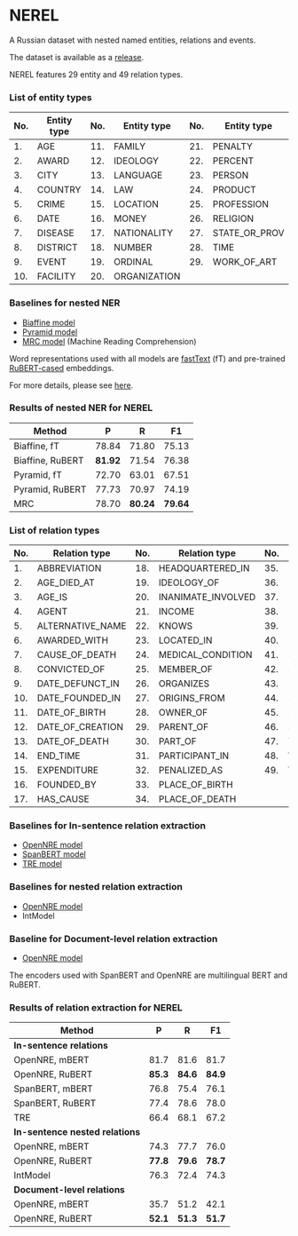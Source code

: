 # NEREL

A Russian dataset with nested named entities, relations and events.

The dataset is available as a [release](https://github.com/nerel-ds/NEREL/releases/download/1.0/NEREL-v1.0.zip).

NEREL features 29 entity and 49 relation types.

### List of entity types

|No. | Entity type | No. | Entity type | No. | Entity type
|---|---|---|---|---|---
|1. | AGE | 11. | FAMILY | 21. | PENALTY
|2. | AWARD | 12. | IDEOLOGY | 22. | PERCENT
|3. | CITY | 13. | LANGUAGE | 23. | PERSON
|4. | COUNTRY | 14. | LAW | 24. | PRODUCT
|5. | CRIME | 15. | LOCATION | 25. | PROFESSION
|6. | DATE | 16. | MONEY | 26. | RELIGION
|7. | DISEASE | 17. | NATIONALITY | 27. | STATE_OR_PROV
|8. | DISTRICT | 18. | NUMBER | 28. | TIME
|9. | EVENT | 19. | ORDINAL | 29. | WORK_OF_ART
|10. | FACILITY | 20. | ORGANIZATION |  | 

### Baselines for nested NER

 - [Biaffine model](https://arxiv.org/pdf/2005.07150.pdf)
 - [Pyramid model](https://www.aclweb.org/anthology/2020.acl-main.525.pdf)
 - [MRC model](https://arxiv.org/pdf/1910.11476.pdf) (Machine Reading Comprehension)

Word representations used with all models are [fastText](https://dl.fbaipublicfiles.com/fasttext/vectors-crawl/cc.ru.300.vec.gz) (fT) and pre-trained [RuBERT-cased](http://files.deeppavlov.ai/deeppavlov_data/bert/rubert_cased_L-12_H-768_A-12_v2.tar.gz) embeddings.

For more details, please see [here](https://github.com/nerel-ds/nested-ner-benchmarks). 

### Results of nested NER for NEREL

|Method | P | R | F1 
|---|---|---|---
|Biaffine, fT | 78.84 | 71.80 | 75.13
|Biaffine, RuBERT | **81.92** | 71.54 | 76.38
|Pyramid, fT | 72.70 | 63.01 | 67.51
|Pyramid, RuBERT | 77.73 | 70.97 | 74.19
|MRC | 78.70 | **80.24** | **79.64**


### List of relation types

|No. | Relation type | No. | Relation type | No. | Relation type
|---|---|---|---|---|---
|1. | ABBREVIATION | 18. | HEADQUARTERED_IN | 35. | PLACE_RESIDES_IN
|2. | AGE_DIED_AT | 19. | IDEOLOGY_OF | 36. | POINT_IN_TIME
|3. | AGE_IS | 20. | INANIMATE_INVOLVED | 37. | PRICE_OF
|4. | AGENT | 21. | INCOME | 38. | PRODUCES
|5. | ALTERNATIVE_NAME | 22. | KNOWS | 39. | RELATIVE
|6. | AWARDED_WITH | 23. | LOCATED_IN | 40. | RELIGION_OF
|7. | CAUSE_OF_DEATH | 24. | MEDICAL_CONDITION | 41. | SCHOOLS_ATTENDED
|8. | CONVICTED_OF | 25. | MEMBER_OF | 42. | SIBLING
|9. | DATE_DEFUNCT_IN | 26. | ORGANIZES | 43. | SPOUSE
|10. | DATE_FOUNDED_IN | 27. | ORIGINS_FROM | 44. | START_TIME
|11. | DATE_OF_BIRTH | 28. | OWNER_OF | 45. | SUBEVENT_OF
|12. | DATE_OF_CREATION | 29. | PARENT_OF | 46. | SUBORDINATE_OF
|13. | DATE_OF_DEATH | 30. | PART_OF | 47. | TAKES_PLACE_IN
|14. | END_TIME | 31. | PARTICIPANT_IN | 48. | WORKPLACE
|15. | EXPENDITURE | 32. | PENALIZED_AS | 49. | WORKS_AS
|16. | FOUNDED_BY | 33. | PLACE_OF_BIRTH |  | 
|17. | HAS_CAUSE | 34. | PLACE_OF_DEATH |  | 


### Baselines for In-sentence relation extraction

 - [OpenNRE model](https://arxiv.org/pdf/1909.13078.pdf)
 - [SpanBERT model](https://direct.mit.edu/tacl/article/doi/10.1162/tacl_a_00300/43539/SpanBERT-Improving-Pre-training-by-Representing) 
 - [TRE model](https://arxiv.org/pdf/1906.03088.pdf) 

### Baselines for nested relation extraction

 - [OpenNRE model](https://arxiv.org/pdf/1909.13078.pdf)
 - IntModel

### Baseline for Document-level relation extraction

 - [OpenNRE model](https://arxiv.org/pdf/1909.13078.pdf)

The encoders used with SpanBERT and OpenNRE are multilingual BERT and RuBERT.

### Results of relation extraction for NEREL

|Method | P | R | F1 
|---|---|---|---
|**In-sentence relations**|
|OpenNRE, mBERT | 81.7 | 81.6 | 81.7
|OpenNRE, RuBERT | **85.3** | **84.6** | **84.9**
|SpanBERT, mBERT | 76.8 | 75.4 | 76.1
|SpanBERT, RuBERT | 77.4 | 78.6 | 78.0
|TRE | 66.4 | 68.1 | 67.2
|**In-sentence nested relations**|
|OpenNRE, mBERT | 74.3 | 77.7 | 76.0
|OpenNRE, RuBERT | **77.8** | **79.6** | **78.7**
|IntModel | 76.3 | 72.4 | 74.3
|**Document-level relations**|
|OpenNRE, mBERT | 35.7 | 51.2 | 42.1
|OpenNRE, RuBERT | **52.1** | **51.3** | **51.7**


